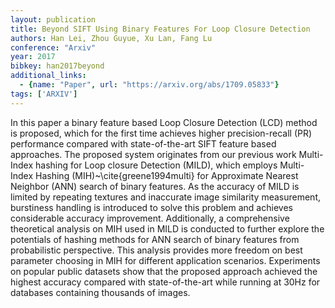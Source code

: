 ```yaml
---
layout: publication
title: Beyond SIFT Using Binary Features For Loop Closure Detection
authors: Han Lei, Zhou Guyue, Xu Lan, Fang Lu
conference: "Arxiv"
year: 2017
bibkey: han2017beyond
additional_links:
  - {name: "Paper", url: "https://arxiv.org/abs/1709.05833"}
tags: ['ARXIV']
---
```

In this paper a binary feature based Loop Closure Detection (LCD) method is
proposed, which for the first time achieves higher precision-recall (PR)
performance compared with state-of-the-art SIFT feature based approaches. The
proposed system originates from our previous work Multi-Index hashing for Loop
closure Detection (MILD), which employs Multi-Index Hashing
(MIH)~\cite{greene1994multi} for Approximate Nearest Neighbor (ANN) search of
binary features. As the accuracy of MILD is limited by repeating textures and
inaccurate image similarity measurement, burstiness handling is introduced to
solve this problem and achieves considerable accuracy improvement.
Additionally, a comprehensive theoretical analysis on MIH used in MILD is
conducted to further explore the potentials of hashing methods for ANN search
of binary features from probabilistic perspective. This analysis provides more
freedom on best parameter choosing in MIH for different application scenarios.
Experiments on popular public datasets show that the proposed approach achieved
the highest accuracy compared with state-of-the-art while running at 30Hz for
databases containing thousands of images.
